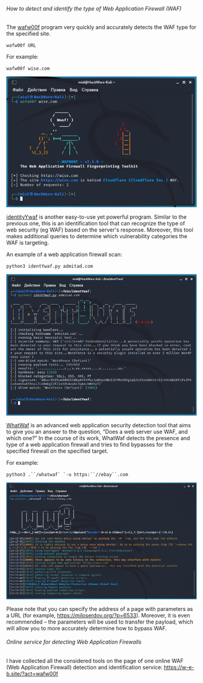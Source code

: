 ###### How to detect and identify the type of Web Application Firewall (WAF)

The [wafw00f](https://en.kali.tools/?p=1613) program very quickly and accurately detects the WAF type for the specified site. 

```
wafw00f URL
```

For example:

```
wafw00f wise.com
```

![img](../_resources/wafw00f.png)



[identityYwaf](https://en.kali.tools/?p=1591) is another easy-to-use yet powerful program. Similar to the previous one, this is an identification tool that can recognize the type of web security (eg WAF) based on the server's response. Moreover, this tool makes additional queries to determine which vulnerability categories the WAF is targeting.

An example of a web application firewall scan:

```
python3 identYwaf.py admitad.com
```

![img](../_resources/identYwaf.png)

[WhatWaf](https://en.kali.tools/?p=1603) is an advanced web application security detection tool that aims to give you an answer to the question, “Does a web server use WAF, and which one?” In the course of its work, WhatWaf detects the presence and type of a web application firewall and tries to find bypasses for the specified firewall on the specified target.

For example:

```
python3 .``/whatwaf` `-u https:``//ebay``.com
```

![img](../_resources/whatwaf-2.png)

Please note that you can specify the address of a page with parameters as a URL (for example, https://miloserdov.org/?p=6533). Moreover, it is even recommended – the parameters will be used to transfer the payload, which will allow you to more accurately determine how to bypass WAF.

###### Online service for detecting Web Application Firewalls 

I have collected all the considered tools on the page of one online WAF (Web Application Firewall) detection and identification service: https://w-e-b.site/?act=wafw00f